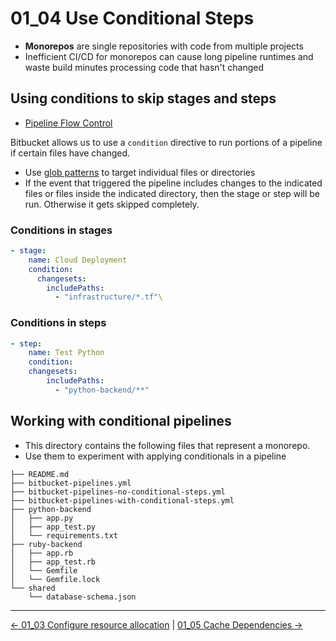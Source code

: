 # 01_04 Use Conditional Steps

- **Monorepos** are single repositories with code from multiple projects
- Inefficient CI/CD for monorepos can cause long pipeline runtimes and waste build minutes processing code that hasn't changed

## Using conditions to skip stages and steps

- [Pipeline Flow Control](https://support.atlassian.com/bitbucket-cloud/docs/step-options/#Flow-control)

Bitbucket allows us to use a `condition` directive to run portions of a pipeline if certain files have changed.

- Use [glob patterns](https://support.atlassian.com/bitbucket-cloud/docs/use-glob-patterns-on-the-pipelines-yaml-file/) to target individual files or directories
- If the event that triggered the pipeline includes changes to the indicated files or files inside the indicated directory, then the stage or step will be run.  Otherwise it gets skipped completely.

### Conditions in stages

```yaml
- stage:
    name: Cloud Deployment
    condition:
      changesets:
        includePaths:
          - "infrastructure/*.tf"\
```

### Conditions in steps

```yaml
- step:
    name: Test Python
    condition:
    changesets:
        includePaths:
          - "python-backend/**"
```

## Working with conditional pipelines

- This directory contains the following files that represent a monorepo.
- Use them to experiment with applying conditionals in a pipeline

```text
├── README.md
├── bitbucket-pipelines.yml
├── bitbucket-pipelines-no-conditional-steps.yml
├── bitbucket-pipelines-with-conditional-steps.yml
├── python-backend
│   ├── app.py
│   ├── app_test.py
│   └── requirements.txt
├── ruby-backend
│   ├── app.rb
│   ├── app_test.rb
│   └── Gemfile
│   └── Gemfile.lock
└── shared
    └── database-schema.json
```

<!-- FooterStart -->
---
[← 01_03 Configure resource allocation](../01_03_configure_resource_allocation/README.md) | [01_05 Cache Dependencies →](../01_05_cache_dependencies/README.md)
<!-- FooterEnd -->

